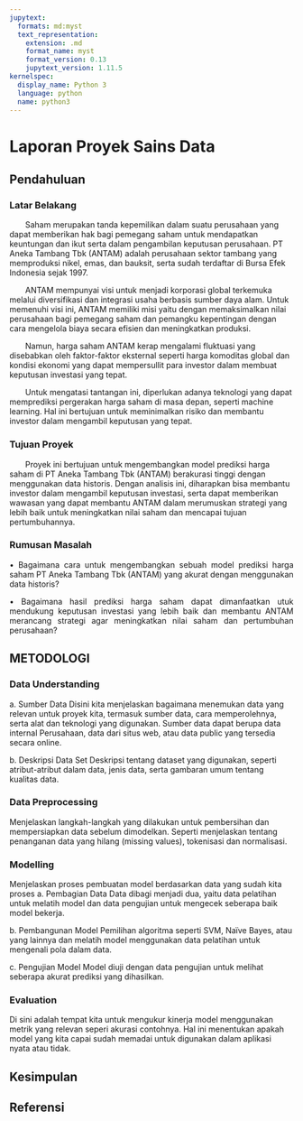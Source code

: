 ```yaml
---
jupytext:
  formats: md:myst
  text_representation:
    extension: .md
    format_name: myst
    format_version: 0.13
    jupytext_version: 1.11.5
kernelspec:
  display_name: Python 3
  language: python
  name: python3
---
```


# Laporan Proyek Sains Data
## Pendahuluan

### Latar Belakang
<p style="text-align: justify;">
<p style="text-indent: 2em;">
Saham merupakan tanda kepemilikan dalam suatu perusahaan yang dapat memberikan hak bagi pemegang saham untuk mendapatkan keuntungan dan ikut serta dalam pengambilan keputusan perusahaan. PT Aneka Tambang Tbk (ANTAM) adalah perusahaan sektor tambang yang memproduksi nikel, emas, dan bauksit, serta sudah terdaftar di Bursa Efek Indonesia sejak 1997. </p></p>
<p style="text-align: justify;">
<p style="text-indent: 2em;">
ANTAM mempunyai visi untuk menjadi korporasi global terkemuka melalui diversifikasi dan integrasi usaha berbasis sumber daya alam. Untuk memenuhi visi ini, ANTAM memiliki misi yaitu dengan memaksimalkan nilai perusahaan bagi pemegang saham dan pemangku kepentingan dengan cara mengelola biaya secara efisien dan meningkatkan produksi.</p></p>
<p style="text-align: justify;">
<p style="text-indent: 2em;">
Namun, harga saham ANTAM kerap mengalami fluktuasi yang disebabkan oleh faktor-faktor eksternal seperti harga komoditas global dan kondisi ekonomi yang dapat mempersullit para investor dalam membuat keputusan investasi yang tepat.</p></p>
<p style="text-align: justify;">
<p style="text-indent: 2em;">
Untuk mengatasi tantangan ini, diperlukan adanya teknologi yang dapat memprediksi pergerakan harga saham di masa depan, seperti machine learning. Hal ini bertujuan untuk meminimalkan risiko dan membantu investor dalam mengambil keputusan yang tepat.
</p></p>

### Tujuan Proyek
<p style="text-align: justify;">
<p style="text-indent: 2em;">
Proyek ini bertujuan untuk mengembangkan model prediksi harga saham di PT Aneka Tambang Tbk (ANTAM)  berakurasi tinggi dengan menggunakan data historis. Dengan analisis ini, diharapkan bisa membantu investor dalam mengambil keputusan investasi, serta dapat memberikan wawasan yang dapat membantu ANTAM dalam merumuskan strategi yang lebih baik untuk meningkatkan nilai saham dan mencapai tujuan pertumbuhannya.</p></p>

### Rumusan Masalah
<p style="text-align: justify;">
•	Bagaimana cara untuk mengembangkan sebuah model prediksi harga saham PT Aneka Tambang Tbk (ANTAM) yang akurat dengan menggunakan data historis?</p>
<p style="text-align: justify;">
•	Bagaimana hasil prediksi harga saham dapat dimanfaatkan utuk mendukung keputusan investasi yang lebih baik dan membantu ANTAM  merancang strategi agar meningkatkan nilai saham dan pertumbuhan perusahaan?</p>

## METODOLOGI
### Data Understanding
a.	Sumber Data
Disini kita menjelaskan bagaimana menemukan data yang relevan untuk proyek kita, termasuk sumber data, cara memperolehnya, serta alat dan teknologi yang digunakan. Sumber data dapat berupa data internal Perusahaan, data dari situs web, atau data public yang tersedia secara online.

b.	Deskripsi Data Set
Deskripsi tentang dataset yang digunakan, seperti atribut-atribut dalam data, jenis data, serta gambaran umum tentang kualitas data.

### Data Preprocessing
Menjelaskan langkah-langkah yang dilakukan untuk pembersihan dan mempersiapkan data sebelum dimodelkan. Seperti menjelaskan tentang penanganan data yang hilang (missing values), tokenisasi dan normalisasi.

### Modelling
Menjelaskan proses pembuatan model berdasarkan data yang sudah kita proses
a.	Pembagian Data
Data dibagi menjadi dua, yaitu data pelatihan untuk melatih model dan data pengujian untuk mengecek seberapa baik model bekerja.

b.	Pembangunan Model
Pemilihan algoritma seperti SVM, Naïve Bayes, atau yang lainnya dan melatih model menggunakan data pelatihan untuk mengenali pola dalam data.

c.	Pengujian Model
Model diuji dengan data pengujian untuk melihat seberapa akurat prediksi yang dihasilkan.

### Evaluation
Di sini adalah tempat kita untuk mengukur kinerja model menggunakan metrik yang relevan seperi akurasi contohnya. Hal ini menentukan apakah model yang kita capai sudah memadai untuk digunakan dalam aplikasi nyata atau tidak.

## Kesimpulan

## Referensi
